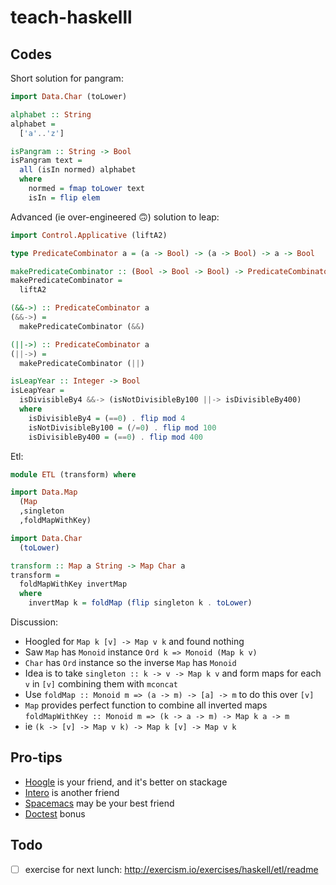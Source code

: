 # teach-haskelll

## Codes

Short solution for pangram:

```haskell
import Data.Char (toLower)

alphabet :: String
alphabet =
  ['a'..'z']

isPangram :: String -> Bool
isPangram text =
  all (isIn normed) alphabet
  where
    normed = fmap toLower text
    isIn = flip elem
```

Advanced (ie over-engineered 🙃) solution to leap:

```haskell
import Control.Applicative (liftA2)

type PredicateCombinator a = (a -> Bool) -> (a -> Bool) -> a -> Bool

makePredicateCombinator :: (Bool -> Bool -> Bool) -> PredicateCombinator a
makePredicateCombinator =
  liftA2

(&&->) :: PredicateCombinator a
(&&->) =
  makePredicateCombinator (&&)

(||->) :: PredicateCombinator a
(||->) =
  makePredicateCombinator (||)

isLeapYear :: Integer -> Bool
isLeapYear =
  isDivisibleBy4 &&-> (isNotDivisibleBy100 ||-> isDivisibleBy400)
  where
    isDivisibleBy4 = (==0) . flip mod 4
    isNotDivisibleBy100 = (/=0) . flip mod 100
    isDivisibleBy400 = (==0) . flip mod 400
```

Etl:

```haskell
module ETL (transform) where

import Data.Map
  (Map
  ,singleton
  ,foldMapWithKey)

import Data.Char
  (toLower)

transform :: Map a String -> Map Char a
transform =
  foldMapWithKey invertMap
  where
    invertMap k = foldMap (flip singleton k . toLower)
```

Discussion:

* Hoogled for `Map k [v] -> Map v k` and found nothing
* Saw `Map` has `Monoid` instance `Ord k => Monoid (Map k v)`
* `Char` has `Ord` instance so the inverse `Map` has `Monoid`
* Idea is to take `singleton :: k -> v -> Map k v` and form maps for each `v` in `[v]` combining them with `mconcat`
* Use `foldMap :: Monoid m => (a -> m) -> [a] -> m` to do this over `[v]`
* `Map` provides perfect function to combine all inverted maps `foldMapWithKey :: Monoid m => (k -> a -> m) -> Map k a -> m`
* ie `(k -> [v] -> Map v k) -> Map k [v] -> Map v k`

## Pro-tips
* [Hoogle](https://www.stackage.org/lts/hoogle) is your friend, and it's better on stackage
* [Intero](https://commercialhaskell.github.io/intero/) is another friend
* [Spacemacs](http://spacemacs.org/) may be your best friend
* [Doctest](https://github.com/sol/doctest#readme) bonus

## Todo

- [ ] exercise for next lunch: http://exercism.io/exercises/haskell/etl/readme
